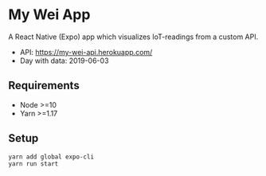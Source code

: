 # My Wei App

A React Native (Expo) app which visualizes IoT-readings from a custom API.

- API: https://my-wei-api.herokuapp.com/
- Day with data: 2019-06-03

## Requirements

- Node >=10
- Yarn >=1.17

## Setup

```bash
yarn add global expo-cli
yarn run start
```
